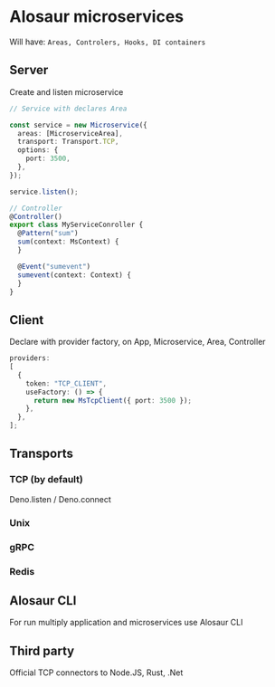 # Alosaur microservices

Will have: `Areas, Controlers, Hooks, DI containers`

## Server

Create and listen microservice

```ts
// Service with declares Area

const service = new Microservice({
  areas: [MicroserviceArea],
  transport: Transport.TCP,
  options: {
    port: 3500,
  },
});

service.listen();

// Controller
@Controller()
export class MyServiceConroller {
  @Pattern("sum")
  sum(context: MsContext) {
  }

  @Event("sumevent")
  sumevent(context: Context) {
  }
}
```

## Client

Declare with provider factory, on App, Microservice, Area, Controller

```ts
providers:
[
  {
    token: "TCP_CLIENT",
    useFactory: () => {
      return new MsTcpClient({ port: 3500 });
    },
  },
];
```

## Transports

### TCP (by default)

Deno.listen / Deno.connect

### Unix

### gRPC

### Redis

## Alosaur CLI

For run multiply application and microservices use Alosaur CLI

## Third party

Official TCP connectors to Node.JS, Rust, .Net
